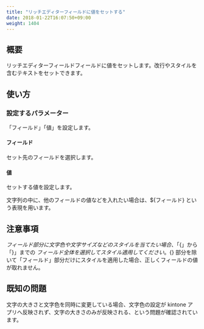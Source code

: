 ```yaml
---
title: "リッチエディターフィールドに値をセットする"
date: 2018-01-22T16:07:50+09:00
weight: 1404
---
```


## 概要

リッチエディターフィールドフィールドに値をセットします。改行やスタイルを含むテキストをセットできます。

## 使い方

### 設定するパラメーター

「フィールド」「値」を設定します。

#### フィールド

セット先のフィールドを選択します。

#### 値

セットする値を設定します。

文字列の中に、他のフィールドの値などを入れたい場合は、${フィールド} という表現を用います。

## 注意事項

${フィールド} 部分に文字色や文字サイズなどのスタイルを当てたい場合、「${」から「}」までの ${フィールド}全体を選択してスタイル適用してください。${} 部分を除いて「フィールド」部分だけにスタイルを適用した場合、正しくフィールドの値が取れません。

## 既知の問題

文字の大きさと文字色を同時に変更している場合、文字色の設定が kintone アプリへ反映されず、文字の大きさのみが反映される、という問題が確認されています。

